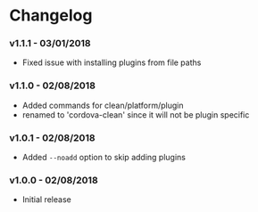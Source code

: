 # Changelog

### v1.1.1 - 03/01/2018
- Fixed issue with installing plugins from file paths

### v1.1.0 - 02/08/2018
- Added commands for clean/platform/plugin
- renamed to 'cordova-clean' since it will not be plugin specific

### v1.0.1 - 02/08/2018
- Added `--noadd` option to skip adding plugins

### v1.0.0 - 02/08/2018
- Initial release